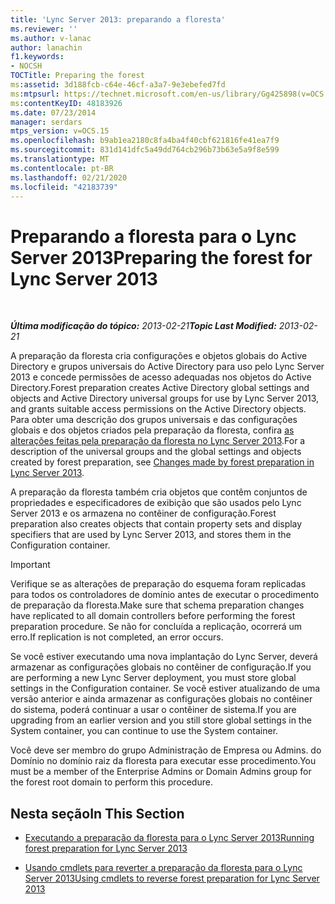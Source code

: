 ```yaml
---
title: 'Lync Server 2013: preparando a floresta'
ms.reviewer: ''
ms.author: v-lanac
author: lanachin
f1.keywords:
- NOCSH
TOCTitle: Preparing the forest
ms:assetid: 3d188fcb-c64e-46cf-a3a7-9e3ebefed7fd
ms:mtpsurl: https://technet.microsoft.com/en-us/library/Gg425898(v=OCS.15)
ms:contentKeyID: 48183926
ms.date: 07/23/2014
manager: serdars
mtps_version: v=OCS.15
ms.openlocfilehash: b9ab1ea2180c8fa4ba4f40cbf621816fe41ea7f9
ms.sourcegitcommit: 831d141dfc5a49dd764cb296b73b63e5a9f8e599
ms.translationtype: MT
ms.contentlocale: pt-BR
ms.lasthandoff: 02/21/2020
ms.locfileid: "42183739"
---
```

<div data-xmlns="http://www.w3.org/1999/xhtml">

<div class="topic" data-xmlns="http://www.w3.org/1999/xhtml" data-msxsl="urn:schemas-microsoft-com:xslt" data-cs="https://msdn.microsoft.com/">

<div data-asp="https://msdn2.microsoft.com/asp">

# <a name="preparing-the-forest-for-lync-server-2013"></a><span data-ttu-id="a5f94-102">Preparando a floresta para o Lync Server 2013</span><span class="sxs-lookup"><span data-stu-id="a5f94-102">Preparing the forest for Lync Server 2013</span></span>

</div>

<div id="mainSection">

<div id="mainBody">

<span> </span>

<span data-ttu-id="a5f94-103">_**Última modificação do tópico:** 2013-02-21_</span><span class="sxs-lookup"><span data-stu-id="a5f94-103">_**Topic Last Modified:** 2013-02-21_</span></span>

<span data-ttu-id="a5f94-104">A preparação da floresta cria configurações e objetos globais do Active Directory e grupos universais do Active Directory para uso pelo Lync Server 2013 e concede permissões de acesso adequadas nos objetos do Active Directory.</span><span class="sxs-lookup"><span data-stu-id="a5f94-104">Forest preparation creates Active Directory global settings and objects and Active Directory universal groups for use by Lync Server 2013, and grants suitable access permissions on the Active Directory objects.</span></span> <span data-ttu-id="a5f94-105">Para obter uma descrição dos grupos universais e das configurações globais e dos objetos criados pela preparação da floresta, confira [as alterações feitas pela preparação da floresta no Lync Server 2013](lync-server-2013-changes-made-by-forest-preparation.md).</span><span class="sxs-lookup"><span data-stu-id="a5f94-105">For a description of the universal groups and the global settings and objects created by forest preparation, see [Changes made by forest preparation in Lync Server 2013](lync-server-2013-changes-made-by-forest-preparation.md).</span></span>

<span data-ttu-id="a5f94-106">A preparação da floresta também cria objetos que contêm conjuntos de propriedades e especificadores de exibição que são usados pelo Lync Server 2013 e os armazena no contêiner de configuração.</span><span class="sxs-lookup"><span data-stu-id="a5f94-106">Forest preparation also creates objects that contain property sets and display specifiers that are used by Lync Server 2013, and stores them in the Configuration container.</span></span>

<div>


> [!IMPORTANT]  
> <span data-ttu-id="a5f94-107">Verifique se as alterações de preparação do esquema foram replicadas para todos os controladores de domínio antes de executar o procedimento de preparação da floresta.</span><span class="sxs-lookup"><span data-stu-id="a5f94-107">Make sure that schema preparation changes have replicated to all domain controllers before performing the forest preparation procedure.</span></span> <span data-ttu-id="a5f94-108">Se não for concluída a replicação, ocorrerá um erro.</span><span class="sxs-lookup"><span data-stu-id="a5f94-108">If replication is not completed, an error occurs.</span></span>



</div>

<span data-ttu-id="a5f94-109">Se você estiver executando uma nova implantação do Lync Server, deverá armazenar as configurações globais no contêiner de configuração.</span><span class="sxs-lookup"><span data-stu-id="a5f94-109">If you are performing a new Lync Server deployment, you must store global settings in the Configuration container.</span></span> <span data-ttu-id="a5f94-110">Se você estiver atualizando de uma versão anterior e ainda armazenar as configurações globais no contêiner do sistema, poderá continuar a usar o contêiner de sistema.</span><span class="sxs-lookup"><span data-stu-id="a5f94-110">If you are upgrading from an earlier version and you still store global settings in the System container, you can continue to use the System container.</span></span>

<span data-ttu-id="a5f94-111">Você deve ser membro do grupo Administração de Empresa ou Admins. do Domínio no domínio raiz da floresta para executar esse procedimento.</span><span class="sxs-lookup"><span data-stu-id="a5f94-111">You must be a member of the Enterprise Admins or Domain Admins group for the forest root domain to perform this procedure.</span></span>

<div>

## <a name="in-this-section"></a><span data-ttu-id="a5f94-112">Nesta seção</span><span class="sxs-lookup"><span data-stu-id="a5f94-112">In This Section</span></span>

  - [<span data-ttu-id="a5f94-113">Executando a preparação da floresta para o Lync Server 2013</span><span class="sxs-lookup"><span data-stu-id="a5f94-113">Running forest preparation for Lync Server 2013</span></span>](lync-server-2013-running-forest-preparation.md)

  - [<span data-ttu-id="a5f94-114">Usando cmdlets para reverter a preparação da floresta para o Lync Server 2013</span><span class="sxs-lookup"><span data-stu-id="a5f94-114">Using cmdlets to reverse forest preparation for Lync Server 2013</span></span>](lync-server-2013-using-cmdlets-to-reverse-forest-preparation.md)

</div>

</div>

<span> </span>

</div>

</div>

</div>

